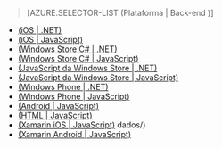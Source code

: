 > [AZURE.SELECTOR-LIST (Plataforma | Back-end )]

-   [(iOS | .NET)][(iOS | .NET)]
-   [(iOS | JavaScript)][(iOS | JavaScript)]
-   [(Windows Store C# | .NET)][(Windows Store C# | .NET)]
-   [(Windows Store C# | JavaScript)][(Windows Store C# | JavaScript)]
-   [(JavaScript da Windows Store | .NET)][(JavaScript da Windows Store | .NET)]
-   [(JavaScript da Windows Store | JavaScript)][(JavaScript da Windows Store | JavaScript)]
-   [(Windows Phone | .NET)][(Windows Phone | .NET)]
-   [(Windows Phone | JavaScript)][(Windows Phone | JavaScript)]
-   [(Android | JavaScript)][(Android | JavaScript)]
-   [(HTML | JavaScript)][(HTML | JavaScript)]
-   [(Xamarin iOS | JavaScript)][(Xamarin iOS | JavaScript)]
    dados/)
-   [(Xamarin Android | JavaScript)][(Xamarin Android | JavaScript)]

  [(iOS | .NET)]: /pt-br/documentation/articles/mobile-services-dotnet-backend-ios-authorize-users-in-scripts/
  [(iOS | JavaScript)]: /pt-br/documentation/articles/mobile-services-ios-authorize-users-in-scripts/
  [(Windows Store C# | .NET)]: /pt-br/documentation/articles/mobile-services-dotnet-backend-windows-store-dotnet-authorize-users-in-scripts/
  [(Windows Store C# | JavaScript)]: /pt-br/documentation/articles/mobile-services-windows-store-dotnet-authorize-users-in-scripts/
  [(JavaScript da Windows Store | .NET)]: /pt-br/documentation/articles/mobile-services-dotnet-backend-windows-store-javascript-authorize-users-in-scripts/
  [(JavaScript da Windows Store | JavaScript)]: /pt-br/documentation/articles/mobile-services-windows-store-javascript-authorize-users-in-scripts/
  [(Windows Phone | .NET)]: /pt-br/documentation/articles/mobile-services-dotnet-backend-windows-phone-authorize-users-in-scripts/
  [(Windows Phone | JavaScript)]: /pt-br/documentation/articles/mobile-services-windows-phone-authorize-users-in-scripts/
  [(Android | JavaScript)]: /pt-br/documentation/articles/mobile-services-android-authorize-users-in-scripts/
  [(HTML | JavaScript)]: /pt-br/documentation/articles/mobile-services-html-authorize-users-in-scripts/
  [(Xamarin iOS | JavaScript)]: /pt-br/documentation/articles/partner-xamarin-mobile-services-ios-authorize-users-in-scripts/
  [(Xamarin Android | JavaScript)]: /pt-br/documentation/articles/partner-xamarin-mobile-services-android-authorize-users-in-scripts/
